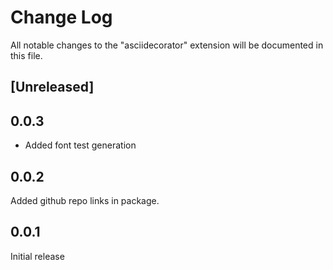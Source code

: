 # Change Log
All notable changes to the "asciidecorator" extension will be documented in this file.

## [Unreleased]

## 0.0.3

- Added font test generation

## 0.0.2

Added github repo links in package.

## 0.0.1

Initial release